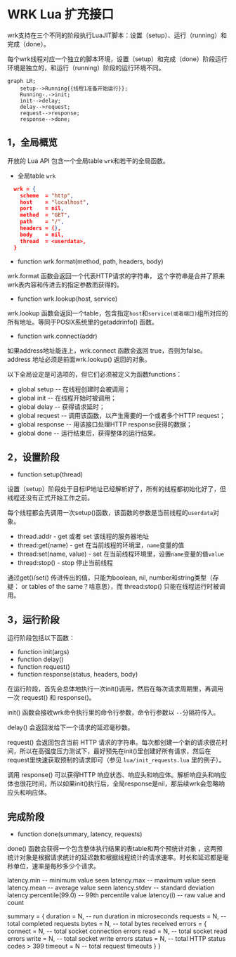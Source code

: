# WRK Lua 扩充接口

wrk支持在三个不同的阶段执行LuaJIT脚本：设置（setup）、运行（running）和完成（done）。

每个wrk线程对应一个独立的脚本环境，设置（setup）和完成（done）阶段运行环境是独立的，和运行（running）阶段的运行环境不同。

```mermaid
graph LR;
    setup-->Running{{线程1准备开始运行}};
    Running-.->init;
    init-->delay;
    delay-->request;
    request-->response;
    response-->done;
```
## 1，全局概览

开放的 Lua API 包含一个全局table `wrk`和若干的全局函数。

- 全局table `wrk`

```json
  wrk = {
    scheme  = "http",
    host    = "localhost",
    port    = nil,
    method  = "GET",
    path    = "/",
    headers = {},
    body    = nil,
    thread  = <userdata>,
  }
```

- function wrk.format(method, path, headers, body)

wrk.format 函数会返回一个代表HTTP请求的字符串， 这个字符串是合并了原来wrk表内容和传进去的指定参数而获得的。

- function wrk.lookup(host, service)

wrk.lookup 函数会返回一个table，包含指定`host`和`service(或者端口)`组所对应的所有地址。等同于POSIX系统里的getaddrinfo() 函数。

- function wrk.connect(addr)

如果address地址能连上，wrk.connect 函数会返回 true，否则为false。address 地址必须是前面wrk.lookup() 返回的对象。


以下全局设定是可选项的，但它们必须被定义为函数functions：

  - global setup    -- 在线程创建时会被调用；
  - global init     -- 在线程开始时被调用；
  - global delay    -- 获得请求延时；
  - global request  -- 调用该函数，以产生需要的一个或者多个HTTP request；
  - global response -- 用该接口处理HTTP response获得的数据；
  - global done     -- 运行结束后，获得整体的运行结果。  

## 2，设置阶段

- function setup(thread)

设置（setup）阶段处于目标IP地址已经解析好了，所有的线程都初始化好了，但线程还没有正式开始工作之前。

每个线程都会先调用一次setup()函数，该函数的参数是当前线程的`userdata`对象。

  - thread.addr               - get 或者 set 该线程的服务器地址
  - thread:get(name)        - get 在当前线程的环境里，`name`变量的值
  - thread:set(name, value) - set 在当前线程环境里，设置`name`变量的值`value`
  - thread:stop()           - stop 停止当前线程

通过get()/set() 传进传出的值，只能为boolean, nil, number和string类型（存疑： or tables of the same？啥意思），而 thread:stop() 只能在线程运行时被调用。

## 3，运行阶段

运行阶段包括以下函数：

-  function init(args)
-  function delay()
-  function request()
-  function response(status, headers, body)

在运行阶段，首先会总体地执行一次init()调用，然后在每次请求周期里，再调用一次 request() 和 response()。

init() 函数会接收wrk命令执行里的命令行参数，命令行参数以 `--`分隔符传入。

delay() 会返回发给下一个请求的延迟毫秒数。

request() 会返回包含当前 HTTP 请求的字符串。每次都创建一个新的请求很花时间，所以在高强度压力测试下，最好预先在init()里创建好所有请求，然后在request里快速获取预制的请求即可（参见 `lua/init_requests.lua` 里的例子）。

调用 response() 可以获得HTTP 响应状态、响应头和响应体。解析响应头和响应体也很花时间，所以如果init()执行后，全局response是nil，那后续wrk会忽略响应头和响应体。

## 完成阶段

- function done(summary, latency, requests)

done() 函数会获得一个包含整体执行结果的表table和两个预统计对象 ，这两预统计对象是根据请求统计的延迟数和根据线程统计的请求速率。时长和延迟都是毫秒单位，速率是每秒多少个请求。

  latency.min              -- minimum value seen
  latency.max              -- maximum value seen
  latency.mean             -- average value seen
  latency.stdev            -- standard deviation
  latency:percentile(99.0) -- 99th percentile value
  latency(i)               -- raw value and count

  summary = {
    duration = N,  -- run duration in microseconds
    requests = N,  -- total completed requests
    bytes    = N,  -- total bytes received
    errors   = {
      connect = N, -- total socket connection errors
      read    = N, -- total socket read errors
      write   = N, -- total socket write errors
      status  = N, -- total HTTP status codes > 399
      timeout = N  -- total request timeouts
    }
  }
